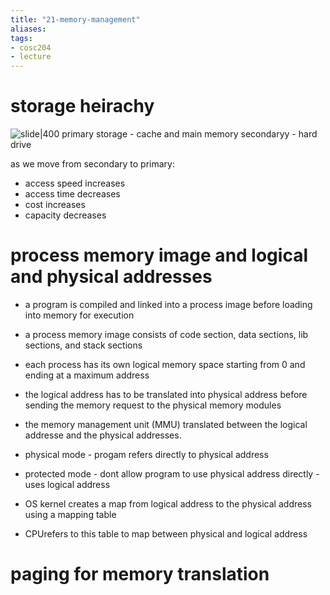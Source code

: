 ```yaml
---
title: "21-memory-management"
aliases: 
tags: 
- cosc204
- lecture
---
```


# storage heirachy
![slide|400](https://i.imgur.com/yls3Bun.png)
primary storage - cache and main memory
secondaryy - hard drive

as we move from secondary to primary:
- access speed increases
- access time decreases
- cost increases
- capacity decreases

# process memory image and logical and physical addresses
 - a program is compiled and linked into a process image before loading into memory for execution 
 - a process memory image consists of code section, data sections, lib sections, and stack sections 
 - each process has its own logical memory space starting from 0 and ending at a maximum address 
 - the logical address has to be translated into physical address before sending the memory request to the physical memory modules 
 - the memory management unit (MMU) translated between the logical addresse and the physical addresses. 
 
 - physical mode - progam refers directly to physical address
 - protected mode - dont allow program to use physical address directly - uses logical address
 - OS kernel creates a map from logical address to the physical address using a mapping table
 - CPUrefers to this table to map between physical and logical address

# paging for memory translation